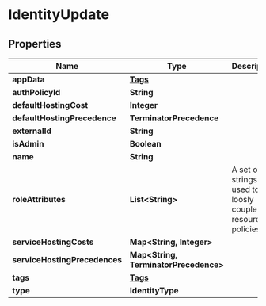 

# IdentityUpdate


## Properties

| Name | Type | Description | Notes |
|------------ | ------------- | ------------- | -------------|
|**appData** | [**Tags**](Tags.md) |  |  [optional] |
|**authPolicyId** | **String** |  |  [optional] |
|**defaultHostingCost** | **Integer** |  |  [optional] |
|**defaultHostingPrecedence** | **TerminatorPrecedence** |  |  [optional] |
|**externalId** | **String** |  |  [optional] |
|**isAdmin** | **Boolean** |  |  |
|**name** | **String** |  |  |
|**roleAttributes** | **List&lt;String&gt;** | A set of strings used to loosly couple this resource to policies |  [optional] |
|**serviceHostingCosts** | **Map&lt;String, Integer&gt;** |  |  [optional] |
|**serviceHostingPrecedences** | **Map&lt;String, TerminatorPrecedence&gt;** |  |  [optional] |
|**tags** | [**Tags**](Tags.md) |  |  [optional] |
|**type** | **IdentityType** |  |  |



